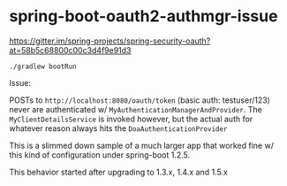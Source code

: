 # spring-boot-oauth2-authmgr-issue

https://gitter.im/spring-projects/spring-security-oauth?at=58b5c68800c00c3d4f9e91d3

`./gradlew bootRun`

Issue:

POSTs to `http://localhost:8080/oauth/token` (basic auth: testuser/123) never are authenticated w/ `MyAuthenticationManagerAndProvider`. The `MyClientDetailsService` is invoked however, but the actual auth for whatever reason always hits the `DoaAuthenticationProvider`

This is a slimmed down sample of a much larger app that worked fine w/ this kind of configuration under spring-boot 1.2.5.

This behavior started after upgrading to 1.3.x, 1.4.x and 1.5.x